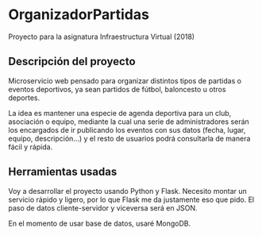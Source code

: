 # OrganizadorPartidas
Proyecto para la asignatura Infraestructura Virtual (2018)	
## Descripción del proyecto
Microservicio web pensado para organizar distintos tipos de partidas o eventos deportivos, ya sean partidos de fútbol, baloncesto u otros deportes.

La idea es mantener una especie de agenda deportiva para un club, asociación o equipo, mediante la cual una serie de administradores serán los encargados de ir publicando los eventos con sus datos (fecha, lugar, equipo, descripción...) y el resto de usuarios podrá consultarla de manera fácil y rápida.

## Herramientas usadas
Voy a desarrollar el proyecto usando Python y Flask. Necesito montar un servicio rápido y ligero, por lo que Flask me da justamente eso que pido. El paso de datos cliente-servidor y viceversa será en JSON.

En el momento de usar base de datos, usaré MongoDB.

